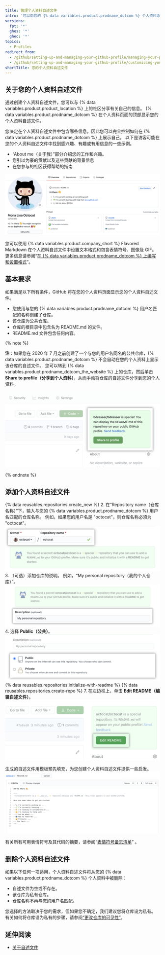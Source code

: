 ```yaml
---
title: 管理个人资料自述文件
intro: '可以向您的 {% data variables.product.prodname_dotcom %} 个人资料添加自述文件以向其他人介绍自己。'
versions:
  fpt: '*'
  ghes: '*'
  ghec: '*'
topics:
  - Profiles
redirect_from:
  - /github/setting-up-and-managing-your-github-profile/managing-your-profile-readme
  - /github/setting-up-and-managing-your-github-profile/customizing-your-profile/managing-your-profile-readme
shortTitle: 您的个人资料自述文件
---
```


## 关于您的个人资料自述文件

通过创建个人资料自述文件，您可以与 {% data variables.product.product_location %} 上的社区分享有关自己的信息。 {% data variables.product.prodname_dotcom %} 在个人资料页面的顶部显示您的个人资料自述文件。

您决定在个人资料自述文件中包含哪些信息，因此您可以完全控制如何在 {% data variables.product.prodname_dotcom %} 上展示自己。 以下是访客可能在您的个人资料自述文件中找到感兴趣、有趣或有用信息的一些示例。

- “About me（关于我）”部分介绍您的工作和兴趣。
- 您引以为豪的贡献以及这些贡献的背景信息
- 在您参与的社区获得帮助的指南

![个人资料上显示的个人资料自述文件](/assets/images/help/repository/profile-with-readme.png)

您可以使用 {% data variables.product.company_short %} Flavored Markdown 在个人资料自述文件中设置文本格式和包含表情符号、图像及 GIF。 更多信息请参阅“[在 {% data variables.product.prodname_dotcom %} 上编写和设置格式](/github/writing-on-github/getting-started-with-writing-and-formatting-on-github)”。

## 基本要求

如果满足以下所有条件，GitHub 将在您的个人资料页面显示您的个人资料自述文件。

- 您使用与您的 {% data variables.product.prodname_dotcom %} 用户名匹配的名称创建了仓库。
- 该仓库为公共仓库。
- 仓库的根目录中包含名为 README.md 的文件。
- README.md 文件包含任何内容。

{% note %}

**注**：如果您在 2020 年 7 月之前创建了一个与您的用户名同名的公共仓库，{% data variables.product.prodname_dotcom %} 不会自动在您的个人资料上显示该仓库的自述文件。 您可以转到 {% data variables.product.prodname_dotcom_the_website %} 上的仓库，然后单击 **Share to profile（分享到个人资料）**，从而手动将仓库的自述文件分享到您的个人资料。

![将自述文件分享到个人资料的按钮](/assets/images/help/repository/share-to-profile.png)

{% endnote %}

## 添加个人资料自述文件

{% data reusables.repositories.create_new %}
2. 在“Repository name（仓库名称）”下，输入与您的 {% data variables.product.prodname_dotcom %} 用户名匹配的仓库名称。 例如，如果您的用户名是 "octocat"，则仓库名称必须为 "octocat"。 ![与用户名匹配的仓库名称字段](/assets/images/help/repository/repo-username-match.png)
3. （可选）添加仓库的说明。 例如，“My personal repository（我的个人仓库）”。 ![用于输入仓库说明的字段](/assets/images/help/repository/create-personal-repository-desc.png)
4. 选择 **Public（公共）**。 ![选择公共仓库可见性的单选按钮](/assets/images/help/repository/create-personal-repository-visibility.png)
{% data reusables.repositories.initialize-with-readme %}
{% data reusables.repositories.create-repo %}
7. 在左边栏上，单击 **Edit README（编辑自述文件）**。 ![编辑自述文件的按钮](/assets/images/help/repository/personal-repository-edit-readme.png)

  生成的自述文件用模板预先填充，为您创建个人资料自述文件提供一些启发。 ![带有预填充模板的自述文件](/assets/images/help/repository/personal-repository-readme-template.png)

有关所有可用表情符号及其代码的摘要，请参阅“[表情符号备忘清单](http://www.emoji-cheat-sheet.com/)” 。

## 删除个人资料自述文件

如果以下任何一项适用，个人资料自述文件将从您的 {% data variables.product.prodname_dotcom %} 个人资料中被删除：

- 自述文件为空或不存在。
- 该仓库为私有仓库。
- 仓库名称不再与您的用户名匹配。

您选择的方法取决于您的需求，但如果您不确定，我们建议您将仓库设为私有。 有关如何将仓库设为私有的步骤，请参阅[“更改仓库的可见性”](/github/administering-a-repository/setting-repository-visibility#changing-a-repositorys-visibility)。

## 延伸阅读

- [关于自述文件](/github/creating-cloning-and-archiving-repositories/about-readmes)

